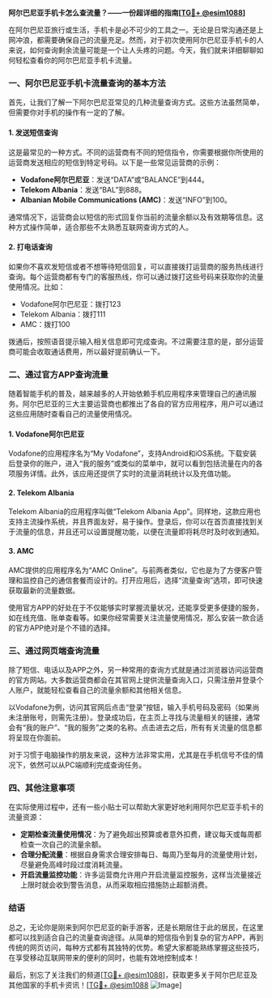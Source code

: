 **阿尔巴尼亚手机卡怎么查流量？——一份超详细的指南[[TG💪+ @esim1088](https://t.me/s/esim1088)]**

在阿尔巴尼亚旅行或生活，手机卡是必不可少的工具之一。无论是日常沟通还是上网冲浪，都需要确保自己的流量充足。然而，对于初次使用阿尔巴尼亚手机卡的人来说，如何查询剩余流量可能是一个让人头疼的问题。今天，我们就来详细聊聊如何轻松查看你的阿尔巴尼亚手机卡流量。

### 一、阿尔巴尼亚手机卡流量查询的基本方法

首先，让我们了解一下阿尔巴尼亚常见的几种流量查询方式。这些方法虽然简单，但需要你对手机的操作有一定的了解。

#### 1. 发送短信查询
这是最常见的一种方式。不同的运营商有不同的短信指令，你需要根据你所使用的运营商发送相应的短信到特定号码。以下是一些常见运营商的示例：

- **Vodafone阿尔巴尼亚**：发送“DATA”或“BALANCE”到444。
- **Telekom Albania**：发送“BAL”到888。
- **Albanian Mobile Communications (AMC)**：发送“INFO”到100。

通常情况下，运营商会以短信的形式回复你当前的流量余额以及有效期等信息。这种方式操作简单，适合那些不太熟悉互联网查询方式的人。

#### 2. 打电话查询
如果你不喜欢发短信或者不想等待短信回复，可以直接拨打运营商的服务热线进行查询。每个运营商都有专门的客服热线，你可以通过拨打这些号码来获取你的流量使用情况。比如：

- Vodafone阿尔巴尼亚：拨打123
- Telekom Albania：拨打111
- AMC：拨打100

拨通后，按照语音提示输入相关信息即可完成查询。不过需要注意的是，部分运营商可能会收取通话费用，所以最好提前确认一下。

### 二、通过官方APP查询流量

随着智能手机的普及，越来越多的人开始依赖手机应用程序来管理自己的通讯服务。阿尔巴尼亚的三大主要运营商也都推出了各自的官方应用程序，用户可以通过这些应用随时查看自己的流量使用情况。

#### 1. Vodafone阿尔巴尼亚
Vodafone的应用程序名为“My Vodafone”，支持Android和iOS系统。下载安装后登录你的账户，进入“我的服务”或类似的菜单中，就可以看到包括流量在内的各项服务详情。此外，该应用还提供了实时的流量消耗统计以及充值功能。

#### 2. Telekom Albania
Telekom Albania的应用程序叫做“Telekom Albania App”。同样地，这款应用也支持主流操作系统，并且界面友好，易于操作。登录后，你可以在首页直接找到关于流量的信息，并且还可以设置提醒功能，以便在流量即将耗尽时及时收到通知。

#### 3. AMC
AMC提供的应用程序名为“AMC Online”。与前两者类似，它也是为了方便客户管理和监控自己的通信套餐而设计的。打开应用后，选择“流量查询”选项，即可快速获取最新的流量数据。

使用官方APP的好处在于不仅能够实时掌握流量状况，还能享受更多便捷的服务，如在线充值、账单查看等。如果你经常需要关注流量使用情况，那么安装一款合适的官方APP绝对是个不错的选择。

### 三、通过网页端查询流量

除了短信、电话以及APP之外，另一种常用的查询方式就是通过浏览器访问运营商的官方网站。大多数运营商都会在其官网上提供流量查询入口，只需注册并登录个人账户，就能轻松查看自己的流量余额和其他相关信息。

以Vodafone为例，访问其官网后点击“登录”按钮，输入手机号码及密码（如果尚未注册账号，则需先注册）。登录成功后，在主页上寻找与流量相关的链接，通常会有“我的账户”、“我的服务”之类的名称。点击进去之后，所有有关流量的信息都将呈现在你面前。

对于习惯于电脑操作的朋友来说，这种方法非常实用，尤其是在手机信号不佳的情况下，依然可以从PC端顺利完成查询任务。

### 四、其他注意事项

在实际使用过程中，还有一些小贴士可以帮助大家更好地利用阿尔巴尼亚手机卡的流量资源：

- **定期检查流量使用情况**：为了避免超出预算或者意外扣费，建议每天或每周都检查一次自己的流量余额。
- **合理分配流量**：根据自身需求合理安排每日、每周乃至每月的流量使用计划，尽量避免高峰时段过度消耗流量。
- **开启流量监控功能**：许多运营商允许用户开启流量监控服务，这样当流量接近上限时就会收到警告消息，从而采取相应措施防止超额消费。

### 结语

总之，无论你是刚来到阿尔巴尼亚的新手游客，还是长期居住于此的居民，在这里都可以找到适合自己的流量查询途径。从简单的短信指令到复杂的官方APP，再到传统的网页访问，每种方式都有其独特的优势。希望大家都能熟练掌握这些技巧，在享受移动互联网带来的便利的同时，也能有效地控制成本！

最后，别忘了关注我们的频道[[TG💪+ @esim1088](https://t.me/s/esim1088)]，获取更多关于阿尔巴尼亚及其他国家的手机卡资讯！[[TG💪+ @esim1088](https://t.me/s/esim1088) ![Image](https://i.postimg.cc/4NQfJmqS/Snipaste-2025-05-13-00-14-12.png)]